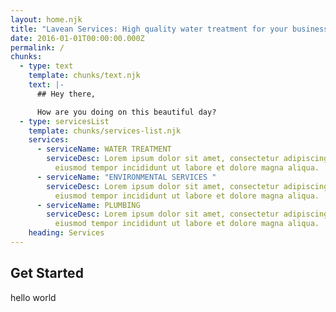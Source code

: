 ```yaml
---
layout: home.njk
title: "Lavean Services: High quality water treatment for your business."
date: 2016-01-01T00:00:00.000Z
permalink: /
chunks:
  - type: text
    template: chunks/text.njk
    text: |-
      ## Hey there,

      How are you doing on this beautiful day?
  - type: servicesList
    template: chunks/services-list.njk
    services:
      - serviceName: WATER TREATMENT
        serviceDesc: Lorem ipsum dolor sit amet, consectetur adipiscing eliy, sed do
          eiusmod tempor incididunt ut labore et dolore magna aliqua.
      - serviceName: "ENVIRONMENTAL SERVICES "
        serviceDesc: Lorem ipsum dolor sit amet, consectetur adipiscing elit, sed do
          eiusmod tempor incididunt ut labore et dolore magna aliqua.
      - serviceName: PLUMBING
        serviceDesc: Lorem ipsum dolor sit amet, consectetur adipiscing elit, sed do
          eiusmod tempor incididunt ut labore et dolore magna aliqua.
    heading: Services
---
```


## Get Started 

hello world